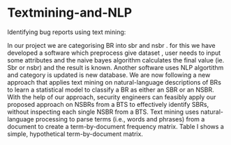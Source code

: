 # Textmining-and-NLP
Identifying bug reports using text mining:

In our project we are categorising BR into sbr and nsbr . for this we have developed a software which
preprocess give dataset , user needs to input some attributes and the naive bayes algorithm calculates the
final value (ie. Sbr or nsbr) and the result is known. Another software uses NLP algortithm and category is
updated is new database.
We are now following a new approach that applies text mining on natural-language descriptions of BRs to
learn a statistical model to classify a BR as either an SBR or an NSBR. With the help of our approach,
security engineers can feasibly apply our proposed approach on NSBRs from a BTS to effectively identify
SBRs, without inspecting each single NSBR from a BTS.
Text mining uses natural-language processing to parse terms (i.e., words and phrases) from a document to
create a term-by-document frequency matrix. Table I shows a simple, hypothetical term-by-document
matrix.

